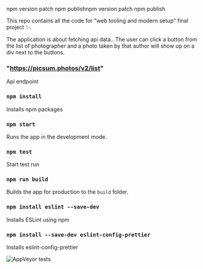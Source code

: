 npm version patch
npm publishnpm version patch
npm publish

This repo contains all the code for "web tooling and modern setup" final project ✨.

The application is about fetching api data.. The user can click a button from the list of photographer and a photo taken by that author will show up on a div next to the buttons.
### "https://picsum.photos/v2/list"

Api endpoint

### `npm install`

Installs npm packages

### `npm start`

Runs the app in the development mode.

### `npm test`

Start test run

### `npm run build`

Builds the app for production to the `build` folder.

### `npm install eslint --save-dev`
Installs ESLint using npm

### `npm install --save-dev eslint-config-prettier`
Installs eslint-config-prettier



<img alt="AppVeyor tests" src="https://img.shields.io/appveyor/tests/Iemankm/web-tooling-final">